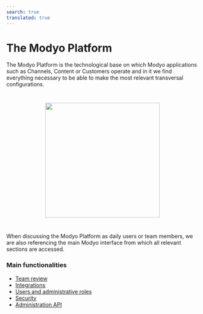 ```yaml
---
search: true
translated: true
---
```


# The Modyo Platform

The Modyo Platform is the technological base on which Modyo applications such as Channels, Content or Customers operate and in it we find everything necessary to be able to make the most relevant transversal configurations.

<img src="/assets/img/platform/header.jpg" style="margin: 40px auto; width: 300px; display: block;">

When discussing the Modyo Platform as daily users or team members, we are also referencing the main Modyo interface from which all relevant sections are accessed.

### Main functionalities

- [Team review](/en/platform/core/key-concepts.html)
- [Integrations](/en/platform/core/integration.html)
- [Users and administrative roles](/en/platform/core/roles.html)
- [Security](/en/platform/core/security.html)
- [Administration API](/en/platform/core/api.html)
